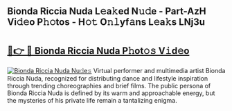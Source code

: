 ## Bionda Riccia Nuda L𝚎a𝚔ed N𝚞𝚍e - Part-AzH Vi𝚍𝚎o P𝚑𝚘tos - H𝚘𝚝 O𝚗𝚕yf𝚊ns L𝚎a𝚔s LNj3u

# <h2><a href="http://kf823a.oniu.top/?m=Bionda+Riccia+Nuda">🔗👉 🔴 Bionda Riccia Nuda P𝚑ot𝚘𝚜 V𝚒d𝚎o</a></h2>

[![Bionda Riccia Nuda Nu𝚍e𝚜](https://i.imgur.com/0qMVB7G.gif)](http://kf823a.oniu.top/?m=Bionda+Riccia+Nuda)
Virtual performer and multimedia artist Bionda Riccia Nuda, recognized for distributing dance and lifestyle inspiration through trending choreographies and brief films. The public persona of Bionda Riccia Nuda is defined by its warm and approachable energy, but the mysteries of his private life remain a tantalizing enigma.  
